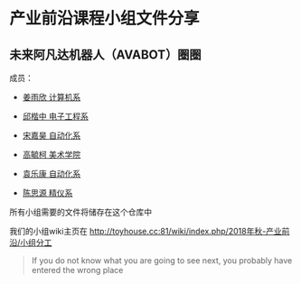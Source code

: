 # 产业前沿课程小组文件分享

## 未来阿凡达机器人（AVABOT）圈圈

成员：

- [姜雨欣 计算机系](http://toyhouse.cc:81/wiki/index.php/User:2017011420)

- [邱楷中 电子工程系](http://toyhouse.cc:81/wiki/index.php/User:2017011207)

- [宋嘉昊 自动化系](http://toyhouse.cc:81/wiki/index.php/User:2016011501)

- [高毓柯 美术学院](http://toyhouse.cc:81/wiki/index.php/User:2016013087)

- [袁乐康 自动化系](http://toyhouse.cc:81/wiki/index.php/User:2017011630)

- [陈思源 精仪系](http://toyhouse.cc:81/wiki/index.php/User:2016010692)

所有小组需要的文件将储存在这个仓库中

我们的小组wiki主页在 http://toyhouse.cc:81/wiki/index.php/2018年秋-产业前沿/小组分工


> If you do not know what you are going to see next, you probably have entered the wrong place
